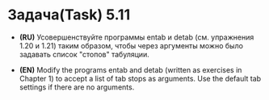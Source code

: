 # Задача(Task) 5.11

- **(RU)** Усовершенствуйте программы entab и detab (см. упражнения 1.20 и 1.21) таким
  образом, чтобы через аргументы можно было задавать список "стопов" табуляции.


- **(EN)** Modify the programs entab and detab (written as exercises in Chapter 1) to accept a list of tab stops as arguments. Use the default tab settings if there are no arguments.